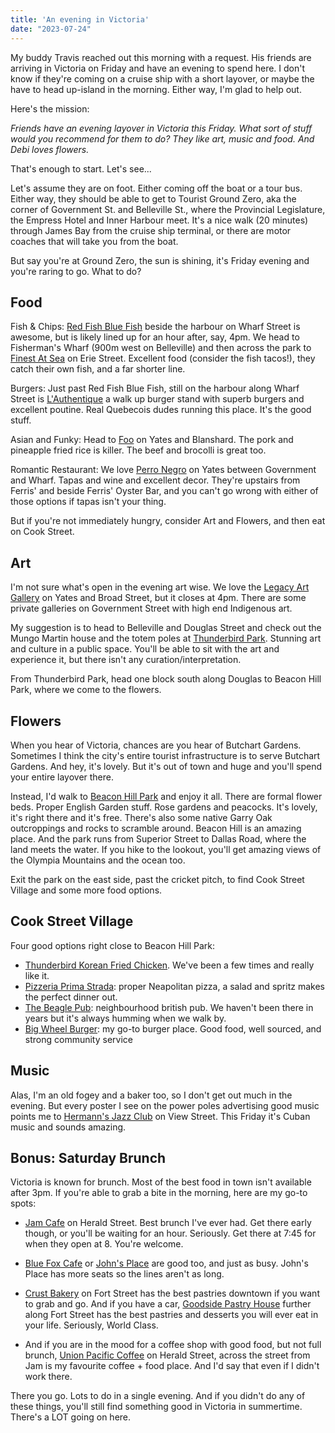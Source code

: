 ```yaml
---
title: 'An evening in Victoria'
date: "2023-07-24"
---
```


My buddy Travis reached out this morning with a request.  His friends are arriving in Victoria on Friday and have an evening to spend here.  I don't know if they're coming on a cruise ship with a short layover, or maybe the have to head up-island in the morning.  Either way, I'm glad to help out.

Here's the mission:

_Friends have an evening layover in Victoria this Friday.  What sort of stuff would you recommend for them to do?_
_They like art, music and food.  And Debi loves flowers._

That's enough to start.  Let's see...

Let's assume they are on foot.  Either coming off the boat or a tour bus.  Either way, they should be able to get to Tourist Ground Zero, aka the corner of Government St. and Belleville St., where the Provincial Legislature, the Empress Hotel and Inner Harbour meet.  It's a nice walk (20 minutes) through James Bay from the cruise ship terminal, or there are motor coaches that will take you from the boat.  

But say you're at Ground Zero, the sun is shining, it's Friday evening and you're raring to go.  What to do?

## Food

Fish & Chips:  [Red Fish Blue Fish](https://www.redfish-bluefish.com/) beside the harbour on Wharf Street is awesome, but is likely lined up for an hour after, say, 4pm.  We head to Fisherman's Wharf (900m west on Belleville) and then across the park to [Finest At Sea](https://www.finestatsea.com/locations) on Erie Street.  Excellent food (consider the fish tacos!), they catch their own fish, and a far shorter line.

Burgers:  Just past Red Fish Blue Fish, still on the harbour along Wharf Street is [L'Authentique](https://www.lauthentiquepoutineandburgers.com/) a walk up burger stand with superb burgers and excellent poutine.  Real Quebecois dudes running this place.  It's the good stuff.

Asian and Funky:  Head to [Foo](https://victoria.foofood.ca/) on Yates and Blanshard.  The pork and pineapple fried rice is killer.  The beef and brocolli is great too.  

Romantic Restaurant:  We love [Perro Negro](https://www.ferrisoysterbar.com/perro-negro/) on Yates between Government and Wharf.  Tapas and wine and excellent decor.  They're upstairs from Ferris' and beside Ferris' Oyster Bar, and you can't go wrong with either of those options if tapas isn't your thing.

But if you're not immediately hungry, consider Art and Flowers, and then eat on Cook Street.

## Art

I'm not sure what's open in the evening art wise.  We love the [Legacy Art Gallery](https://www.gallerieswest.ca/locations/uvic-legacy-gallery-downtown/) on Yates and Broad Street, but it closes at 4pm.  There are some private galleries on Government Street with high end Indigenous art.

My suggestion is to head to Belleville and Douglas Street and check out the Mungo Martin house and the totem poles at [Thunderbird Park](https://royalbcmuseum.bc.ca/visit/exhibitions/thunderbird-park).  Stunning art and culture in a public space.  You'll be able to sit with the art and experience it, but there isn't any curation/interpretation.

From Thunderbird Park, head one block south along Douglas to Beacon Hill Park, where we come to the flowers.

## Flowers

When you hear of Victoria, chances are you hear of Butchart Gardens.  Sometimes I think the city's entire tourist infrastructure is to serve Butchart Gardens.  And hey, it's lovely.  But it's out of town and huge and you'll spend your entire layover there.  

Instead, I'd walk to [Beacon Hill Park](https://www.tourismvictoria.com/see-do/activities-attractions/garden-parks/beacon-hill-park) and enjoy it all.  There are formal flower beds.  Proper English Garden stuff.  Rose gardens and peacocks.  It's lovely, it's right there and it's free.  There's also some native Garry Oak outcroppings and rocks to scramble around.  Beacon Hill is an amazing place.  And the park runs from Superior Street to Dallas Road, where the land meets the water.  If you hike to the lookout, you'll get amazing views of the Olympia Mountains and the ocean too.

Exit the park on the east side, past the cricket pitch, to find Cook Street Village and some more food options.

## Cook Street Village

Four good options right close to Beacon Hill Park:

- [Thunderbird Korean Fried Chicken](https://www.thunderbirdvictoria.com/).  We've been a few times and really like it.
- [Pizzeria Prima Strada](https://pizzeriaprimastrada.com/): proper Neapolitan pizza, a salad and spritz makes the perfect dinner out.
- [The Beagle Pub](https://beaglepub.ca/): neighbourhood british pub.  We haven't been there in years but it's always humming when we walk by.
- [Big Wheel Burger](https://bigwheelburger.com/): my go-to burger place.  Good food, well sourced, and strong community service

## Music

Alas, I'm an old fogey and a baker too, so I don't get out much in the evening.  But every poster I see on the power poles advertising good music points me to [Hermann's Jazz Club](https://www.hermannsjazz.com/) on View Street.  This Friday it's Cuban music and sounds amazing.

## Bonus:  Saturday Brunch

Victoria is known for brunch.  Most of the best food in town isn't available after 3pm.  If you're able to grab a bite in the morning, here are my go-to spots:

- [Jam Cafe](https://jamcafes.com/) on Herald Street.  Best brunch I've ever had.  Get there early though, or you'll be waiting for an hour.  Seriously.  Get there at 7:45 for when they open at 8.  You're welcome.
  
- [Blue Fox Cafe](https://thebluefoxcafe.com/) or [John's Place](http://www.johnsplace.ca/) are good too, and just as busy.  John's Place has more seats so the lines aren't as long.

- [Crust Bakery](https://www.crustbakery.ca/) on Fort Street has the best pastries downtown if you want to grab and go. And if you have a car, [Goodside Pastry House](https://goodsidepastryhouse.ca/) further along Fort Street has the best pastries and desserts you will ever eat in your life.  Seriously, World Class.

- And if you are in the mood for a coffee shop with good food, but not full brunch, [Union Pacific Coffee](https://www.unionpacificcoffee.ca/) on Herald Street, across the street from Jam is my favourite coffee + food place.  And I'd say that even if I didn't work there.  

There you go.  Lots to do in a single evening.  And if you didn't do any of these things, you'll still find something good in Victoria in summertime.  There's a LOT going on here.





